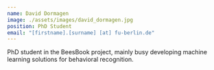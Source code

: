 ```yaml
---
name: David Dormagen
image: ./assets/images/david_dormagen.jpg
position: PhD Student
email: "[firstname].[surname] [at] fu-berlin.de"
---
```


PhD student in the BeesBook project, mainly busy developing machine learning solutions for behavioral recognition.

